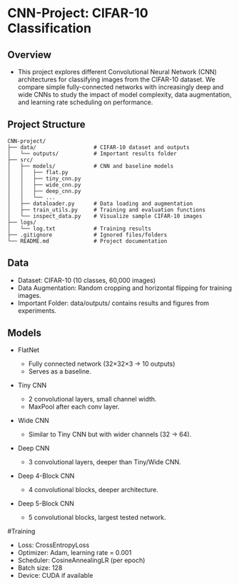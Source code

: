 # CNN-Project: CIFAR-10 Classification

## Overview

- This project explores different Convolutional Neural Network (CNN) architectures for classifying images from the CIFAR-10 dataset. We compare simple fully-connected networks with increasingly deep and wide CNNs to study the impact of model complexity, data augmentation, and learning rate scheduling on performance.

## Project Structure
```
CNN-project/
├── data/                  # CIFAR-10 dataset and outputs
│   └── outputs/           # Important results folder
├── src/
│   ├── models/            # CNN and baseline models
│   │   ├── flat.py
│   │   ├── tiny_cnn.py
│   │   ├── wide_cnn.py
│   │   ├── deep_cnn.py
│   │   └── ...
│   ├── dataloader.py      # Data loading and augmentation
│   ├── train_utils.py     # Training and evaluation functions
│   └── inspect_data.py    # Visualize sample CIFAR-10 images
├── logs/
│   └── log.txt            # Training results
├── .gitignore             # Ignored files/folders
└── README.md              # Project documentation
```
## Data

- Dataset: CIFAR-10 (10 classes, 60,000 images)
- Data Augmentation: Random cropping and horizontal flipping for training images.
- Important Folder: data/outputs/ contains results and figures from experiments.

## Models

- FlatNet
  - Fully connected network (32×32×3 → 10 outputs)
  - Serves as a baseline.

- Tiny CNN
  - 2 convolutional layers, small channel width.
  - MaxPool after each conv layer.

- Wide CNN
  - Similar to Tiny CNN but with wider channels (32 → 64).

- Deep CNN
  - 3 convolutional layers, deeper than Tiny/Wide CNN.

- Deep 4-Block CNN
  - 4 convolutional blocks, deeper architecture.
     
- Deep 5-Block CNN
  - 5 convolutional blocks, largest tested network.
    
#Training

- Loss: CrossEntropyLoss
- Optimizer: Adam, learning rate = 0.001
- Scheduler: CosineAnnealingLR (per epoch)
- Batch size: 128
- Device: CUDA if available
